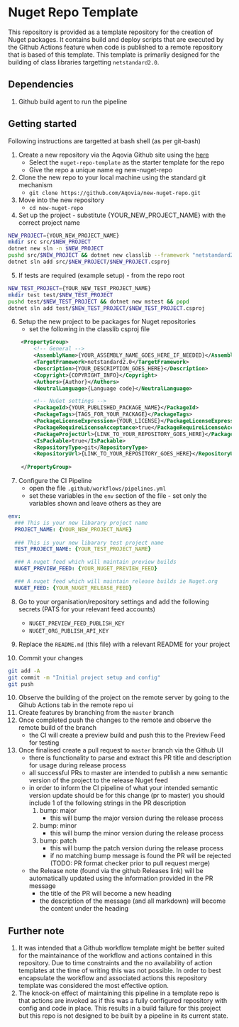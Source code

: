 # Nuget Repo Template

This repository is provided as a template repository for the creation of Nuget packages. It contains build and deploy scripts that are executed by the Github Actions feature when code is published to a remote repository that is based of this template. This template is primarliy designed for the building of class libraries targetting `netstandard2.0`.

## Dependencies
1. Github build agent to run the pipeline

## Getting started

Following instructions are targetted at bash shell (as per git-bash)

1. Create a new repository via the Aqovia Github site using the  [here](https://github.com/organizations/Aqovia/repositories/new)
    - Select the `nuget-repo-template` as the starter template for the repo
    - Give the repo a unique name eg new-nuget-repo
2. Clone the new repo to your local machine using the standard git mechanism
    - `git clone https://github.com/Aqovia/new-nuget-repo.git`
3. Move into the new repository
    - `cd new-nuget-repo`
4. Set up the project - substitute {YOUR_NEW_PROJECT_NAME} with the correct project name
```bash
NEW_PROJECT={YOUR_NEW_PROJECT_NAME}
mkdir src src/$NEW_PROJECT
dotnet new sln -n $NEW_PROJECT
pushd src/$NEW_PROJECT && dotnet new classlib --framework "netstandard2.0" && popd
dotnet sln add src/$NEW_PROJECT/$NEW_PROJECT.csproj
```
5. If tests are required (example setup) - from the repo root
```bash
NEW_TEST_PROJECT={YOUR_NEW_TEST_PROJECT_NAME}
mkdir test test/$NEW_TEST_PROJECT
pushd test/$NEW_TEST_PROJECT && dotnet new mstest && popd
dotnet sln add test/$NEW_TEST_PROJECT/$NEW_TEST_PROJECT.csproj
``` 
6. Setup the new project to be packages for Nuget repositories
    - set the following in the classlib csproj file
```xml
	<PropertyGroup>
		<!-- General -->
		<AssemblyName>{YOUR_ASSEMBLY_NAME_GOES_HERE_IF_NEEDED}</AssemblyName>
		<TargetFramework>netstandard2.0</TargetFramework>
		<Description>{YOUR_DESCRIPTION_GOES_HERE}</Description>
		<Copyright>{COPYRIGHT_INFO}</Copyright>
		<Authors>{Author}</Authors>
		<NeutralLanguage>{Language code}</NeutralLanguage>

		<!-- NuGet settings -->
		<PackageId>{YOUR_PUBLISHED_PACKAGE_NAME}</PackageId>
		<PackageTags>{TAGS_FOR_YOUR_PACKAGE}</PackageTags>
		<PackageLicenseExpression>{YOUR_LICENSE}</PackageLicenseExpression>
		<PackageRequireLicenseAcceptance>true</PackageRequireLicenseAcceptance>
		<PackageProjectUrl>{LINK_TO_YOUR_REPOSITORY_GOES_HERE}</PackageProjectUrl>
		<IsPackable>true</IsPackable>
		<RepositoryType>git</RepositoryType>
    	<RepositoryUrl>{LINK_TO_YOUR_REPOSITORY_GOES_HERE}</RepositoryUrl>
		
	</PropertyGroup>
```

7. Configure the CI Pipeline
    - open the file `.github/workflows/pipelines.yml`
    - set these variables in the `env` section of the file - set only the variables shown and leave others as they are
```yaml
env:
  ### This is your new libarary project name
  PROJECT_NAME: {YOUR_NEW_PROJECT_NAME}
  
  ### This is your new libarary test project name
  TEST_PROJECT_NAME: {YOUR_TEST_PROJECT_NAME}

  ### A nuget feed which will maintain preview builds
  NUGET_PREVIEW_FEED: {YOUR_NUGET_PREVIEW_FEED}

  ### A nuget feed which will maintain release builds ie Nuget.org
  NUGET_FEED: {YOUR_NUGET_RELEASE_FEED}
```

8. Go to your organisation/repository settings and add the following secrets (PATS for your relevant feed accounts)
    - `NUGET_PREVIEW_FEED_PUBLISH_KEY`
    - `NUGET_ORG_PUBLISH_API_KEY`

8. Replace the `README.md` (this file) with a relevant README for your project

9. Commit your changes
```bash
git add -A
git commit -m "Initial project setup and config"
git push
```
10. Observe the building of the project on the remote server by going to the Gihub Actions tab in the remote repo ui
11. Create features by branching from the `master` branch
12. Once completed push the changes to the remote and observe the remote build of the branch
    - the CI will create a preview build and push this to the Preview Feed for testing
13. Once finalised create a pull request to `master` branch via the Github UI
    - there is functionality to parse and extract this PR title and description for usage during release process
    - all successful PRs to master are intended to publish a new semantic version of the project to the release Nuget feed
    - in order to inform the CI pipeline of what your intended semantic version update should be for this change (pr to master) you should include 1 of the following strings in the PR description
        1. bump: major
            - this will bump the major version during the release process
        2. bump: minor
            - this will bump the minor version during the release process
        3. bump: patch
            - this will bump the patch version during the release process
            - if no matching bump message is found the PR will be rejected (TODO: PR format checker prior to pull request merge)
    - the Release note (found via the github Releases link) will be automatically updated using the information provided in the PR message
        - the title of the PR will become a new heading
        - the description of the message (and all markdown) will become the content under the heading

## Further note
1. It was intended that a Github workflow template might be better suited for the maintainance of the workflow and actions contained in this repository. Due to time constraints and the no availability of action templates at the time of writing this was not possible. In order to best encapsulate the workflow and associated actions this repository template was considered the most effective option. 
2. The knock-on effect of maintaining this pipeline in a template repo is that actions are invoked as if this was a fully configured repository with config and code in place. This results in a build failure for this project but this repo is not designed to be built by a pipeline in its current state. 






